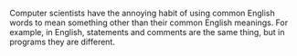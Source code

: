 Computer scientists have the annoying habit of using common English words to mean something other than their common English meanings.
For example, in English, statements and comments are the same thing, but in programs they are different.
